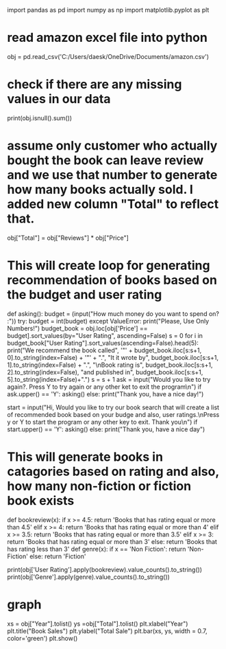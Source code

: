 import pandas as pd
import numpy as np
import matplotlib.pyplot as plt

# read amazon excel file into python
obj = pd.read_csv('C:/Users/daesk/OneDrive/Documents/amazon.csv')

# check if there are any missing values in our data
print(obj.isnull().sum())

# assume only customer who actually bought the book can leave review and we use that number to generate how many books actually sold. I added new column "Total" to reflect that.
obj["Total"] = obj["Reviews"] * obj["Price"]

# This will create loop for generating recommendation of books based on the budget and user rating

def asking():
    budget = (input("How much money do you want to spend on? :"))
    try:
        budget = int(budget)
    except ValueError:
        print("Please, Use Only Numbers!")
    budget_book = obj.loc[obj['Price'] == budget].sort_values(by="User Rating", ascending=False)
    s = 0
    for i in budget_book["User Rating"].sort_values(ascending=False).head(5):
        print("We recommend the book called", '"' + budget_book.iloc[s:s+1, 0].to_string(index=False) + '"' + ".", "It it wrote by", budget_book.iloc[s:s+1, 1].to_string(index=False) + ".",
        "\nBook rating is", budget_book.iloc[s:s+1, 2].to_string(index=False), "and published in", budget_book.iloc[s:s+1, 5].to_string(index=False)+".")
        s = s + 1
    ask = input("Would you like to try again?. Press Y to try again or any other ket to exit the program\n")
    if ask.upper() == 'Y':
        asking()
    else:
        print("Thank you, have a nice day!")

start = input("Hi, Would you like to try our book search that will create a list of recommended book based on your budge and also, user ratings.\nPress y or Y to start the program or any other key to exit. Thank you\n")
if start.upper() == 'Y':
    asking()
else:
    print("Thank you, have a nice day")


# This will generate books in catagories based on rating and also, how many non-fiction or fiction book exists
def bookreview(x):
    if x >= 4.5:
        return 'Books that has rating equal or more than 4.5'
    elif x >= 4:
        return 'Books that has rating equal or more than 4'
    elif x >= 3.5:
        return 'Books that has rating equal or more than 3.5'
    elif x >= 3:
        return 'Books that has rating equal or more than 3'
    else:
        return 'Books that has rating less than 3'
def genre(x):
    if x == 'Non Fiction':
        return 'Non-Fiction'
    else:
        return  'Fiction'

print(obj['User Rating'].apply(bookreview).value_counts().to_string())
print(obj['Genre'].apply(genre).value_counts().to_string())

# graph

xs = obj["Year"].tolist()
ys =obj["Total"].tolist()
plt.xlabel("Year")
plt.title("Book Sales")
plt.ylabel("Total Sale")
plt.bar(xs, ys, width = 0.7, color='green')
plt.show()
